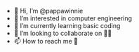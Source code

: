 - 👋 Hi, I’m @pappawinnie
- 👀 I’m interested in computer engineering
- 🌱 I’m currently learning basic coding
- 💞️ I’m looking to collaborate on 🤷‍♂️
- 📫 How to reach me 🤫

<!---
pappawinnie/pappawinnie is a ✨ special ✨ repository because its `README.md` (this file) appears on your GitHub profile.
You can click the Preview link to take a look at your changes.
--->
